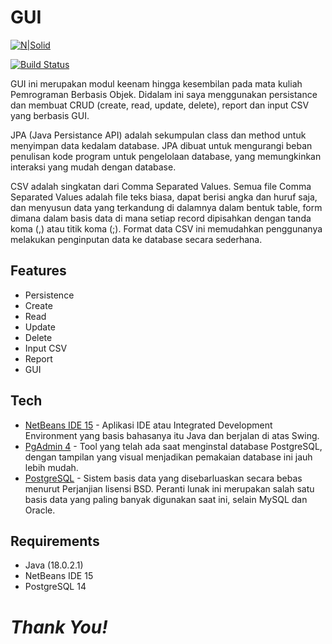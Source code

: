 # GUI

[![N|Solid](https://cldup.com/dTxpPi9lDf.thumb.png)](https://nodesource.com/products/nsolid)

[![Build Status](https://travis-ci.org/joemccann/dillinger.svg?branch=master)](https://travis-ci.org/joemccann/dillinger)

GUI ini merupakan modul keenam hingga kesembilan pada mata kuliah Pemrograman Berbasis Objek. Didalam ini saya menggunakan persistance dan membuat CRUD (create, read, update, delete), report dan input CSV yang berbasis GUI.

JPA (Java Persistance API) adalah sekumpulan class dan method untuk menyimpan data kedalam database. JPA dibuat untuk mengurangi beban penulisan kode program untuk pengelolaan database, yang memungkinkan interaksi yang mudah dengan database.

CSV adalah singkatan dari Comma Separated Values. Semua file Comma Separated Values adalah file teks biasa, dapat berisi angka dan huruf saja, dan menyusun data yang terkandung di dalamnya dalam bentuk table, form dimana dalam basis data di mana setiap record dipisahkan dengan tanda koma (,) atau titik koma (;). Format data CSV ini memudahkan penggunanya melakukan penginputan data ke database secara sederhana.

## Features

- Persistence
- Create
- Read
- Update
- Delete
- Input CSV
- Report
- GUI

## Tech

- [NetBeans IDE 15](https://netbeans.apache.org/front/main/download/nb15/) - Aplikasi IDE atau Integrated Development Environment yang basis bahasanya itu Java dan berjalan di atas Swing.
- [PgAdmin 4](https://www.pgadmin.org/download/pgadmin-4-windows/) - Tool yang telah ada saat menginstal database PostgreSQL, dengan tampilan yang visual menjadikan pemakaian database ini jauh lebih mudah.
- [PostgreSQL](https://www.postgresql.org/download/) - Sistem basis data yang disebarluaskan secara bebas menurut Perjanjian lisensi BSD. Peranti lunak ini merupakan salah satu basis data yang paling banyak digunakan saat ini, selain MySQL dan Oracle.


## Requirements
- Java (18.0.2.1)
- NetBeans IDE 15
- PostgreSQL 14

# _Thank You!_ 
